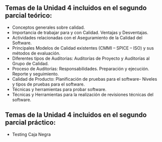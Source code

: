 ## Temas de la Unidad 4 incluidos en el segundo parcial teórico:

 - Conceptos generales sobre calidad.
 - Importancia de trabajar para y con Calidad. Ventajas y Desventajas.
 - Actividades relacionadas con el Aseguramiento de la Calidad del Software.
 - Principales Modelos de Calidad existentes (CMMI – SPICE – ISO) y sus métodos de evaluación.
 - Diferentes tipos de Auditorias: Auditorías de Proyecto y Auditorías al Grupo de Calidad.
 - Proceso de Auditorías: Responsabilidades. Preparación y ejecución. Reporte y seguimiento.
 - Calidad de Producto: Planificación de pruebas para el software- Niveles y tipos de pruebas para el software.
 - Técnicas y herramientas para probar software.
 - Técnicas y Herramientas para la realización de revisiones técnicas del software.

## Temas de la Unidad 4 incluidos en el segundo parcial práctico:

 - Testing Caja Negra
